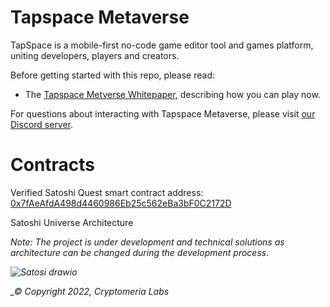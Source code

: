 

Tapspace Metaverse
=================

TapSpace is a mobile-first no-code game editor tool and games platform, uniting developers, players and creators.

Before getting started with this repo, please read:

* The [Tapspace Metverse Whitepaper](https://tapspace.gg/), describing how you can play now.


For questions about interacting with Tapspace Metaverse, please visit [our Discord server](https://discord.gg/ZYUQVhstdH).


Contracts
=========

<div class="Footer__Address-sc-1boiwfg-8 bhhWAT">Verified Satoshi Quest smart contract address:<!-- --> <span><a href="https://etherscan.io/address/0x7fAeAfdA498d4460986Eb25c562eBa3bF0C2172D" target="_blank">0x7fAeAfdA498d4460986Eb25c562eBa3bF0C2172D</a></span></div>



Satoshi Universe Architecture

<i>Note: The project is under development and technical solutions as architecture can be changed during the development process.<i/> 

![Satosi drawio](https://user-images.githubusercontent.com/104004620/164326664-f4475fa9-2c02-456d-97da-a78f1213f885.png)




_© Copyright 2022, Cryptomeria Labs

